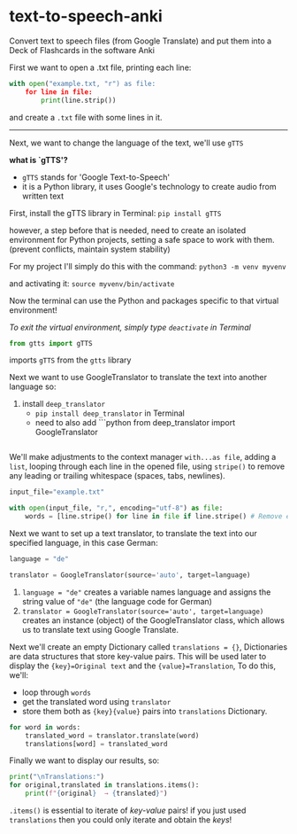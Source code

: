 # text-to-speech-anki
Convert text to speech files (from Google Translate) and put them into a Deck of Flashcards in the software Anki

First we want to open a .txt file, printing each line:

```python
with open("example.txt, "r") as file:
    for line in file:
        print(line.strip())
```
and create a `.txt` file with some lines in it.

---

Next, we want to change the language of the text, we'll use `gTTS`

**what is `gTTS'?**
- `gTTS` stands for 'Google Text-to-Speech'
- it is a Python library, it uses Google's technology to create audio from written text


First, install the gTTS library in Terminal:
`pip install gTTS`

however, a step before that is needed, need to create an isolated environment for Python projects, setting a safe space to work with them. (prevent conflicts, maintain system stability)

For my project I'll simply do this with the command:
`python3 -m venv myvenv`

and activating it:
`source myvenv/bin/activate` 

Now the terminal can use the Python and packages specific to that virtual environment!

*To exit the virtual environment, simply type `deactivate` in Terminal*

```python
from gtts import gTTS
```
imports `gTTS` from the `gtts` library


Next we want to use GoogleTranslator to translate the text into another language so:

1. install `deep_translator` 
    - `pip install deep_translator` in Terminal
    - need to also add ```python
    from deep_translator import GoogleTranslator
    ```

We'll make adjustments to the context manager `with...as file`, adding a `list`, looping through each line in the opened file, using `stripe()` to remove any leading or trailing whitespace (spaces, tabs, newlines).

```python
input_file="example.txt"

with open(input_file, "r,", encoding="utf-8") as file:
    words = [line.stripe() for line in file if line.stripe() # Remove empty lines]
```

Next we want to set up a text translator, to translate the text into our specified language, in this case German:

```python
language = "de"

translator = GoogleTranslator(source='auto', target=language)
```

1. `language = "de"` creates a variable names language and assigns the string value of `"de"` (the language code for German)
2. `translator = GoogleTranslator(source='auto', target=language)` creates an instance (object) of the GoogleTranslator class, which allows us to translate text using Google Translate.

Next we'll create an empty Dictionary called `translations = {}`, Dictionaries are data structures that store key-value pairs. This will be used later to display the `{key}=Original text` and the `{value}=Translation`, To do this, we'll:
- loop through `words`
- get the translated word using `translator`
- store them both as `{key}{value}` pairs into `translations` Dictionary.

```python
for word in words:
    translated_word = translator.translate(word)
    translations[word] = translated_word
```

Finally we want to display our results, so:
```python
print("\nTranslations:")
for original,translated in translations.items():
    print(f"{original}  → {translated}")
```
`.items()` is essential to iterate of *key-value* pairs! if you just used `translations` then you could only iterate and obtain the *keys*!
